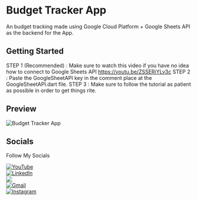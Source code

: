 # Budget Tracker App

An budget tracking made using Google Cloud Platform + Google Sheets API as the backend for the App.

## Getting Started

STEP 1 (Recommended) : Make sure to watch this video if you have no idea how to connect to Google Sheets API https://youtu.be/ZSSERiYLv3c
STEP 2 : Paste the GoogleSheetAPI key in the comment place at the GoogleSheetAPI.dart file.
STEP 3 : Make sure to follow the tutorial as patient as possible in order to get things rite.

## Preview 

![Budget Tracker App](https://user-images.githubusercontent.com/62248357/169083544-af048fa4-1d71-4e15-8890-cf0715568a1c.gif)

## Socials

Follow My Socials

<div>

<a  href="https://www.youtube.com/channel/UCllaxM77xLnh9X0496_d4RQ" target="_blank"><img alt="YouTube" src="https://img.shields.io/badge/Youtube-%23FF0000.svg?style=for-the-badge&logo=YouTube&logoColor=white" /></a></br>
<a  href="https://www.linkedin.com/in/aashiqumar/" target="_blank"><img alt="LinkedIn" src="https://img.shields.io/badge/linkedin%20-%230077B5.svg?&style=for-the-badge&logo=linkedin&logoColor=white" /></a></br>
<a href="https://twitter.com/aashiqumr" target="_blank"><img src="https://img.shields.io/badge/twitter-%2300acee.svg?&style=for-the-badge&logo=twitter&logoColor=white&alt=twitter" /></a></br>
<a href="info@aashiqumar.com"><img  alt="Gmail" src="https://img.shields.io/badge/Gmail-D14836?style=for-the-badge&logo=gmail&logoColor=white" /></br>
<a  href="https://www.instagram.com/drylest/"><img alt="Instagram" src="https://img.shields.io/badge/Instagram-E4405F?style=for-the-badge&logo=instagram&logoColor=white">
   </a>

   
   
</div>
  
